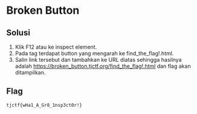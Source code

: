 # Broken Button

## Solusi
1. Klik F12 atau ke inspect element.
2. Pada tag terdapat button yang mengarah ke find_the_flag!.html.
3. Salin link tersebut dan tambahkan ke URL diatas sehingga hasilnya adalah https://broken_button.tjctf.org/find_the_flag!.html dan flag akan ditampilkan.

## Flag
```
tjctf{wHa1_A_Gr8_1nsp3ct0r!}
```
